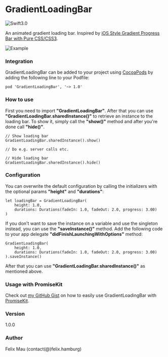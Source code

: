 GradientLoadingBar
====================

![Swift3.0](https://img.shields.io/badge/Swift-3.0-blue.svg?style=flat)

An animated gradient loading bar.
Inspired by [iOS Style Gradient Progress Bar with Pure CSS/CSS3](http://www.cssscript.com/ios-style-gradient-progress-bar-with-pure-css-css3/).

![Example](http://felix.hamburg/files/github/gradient-loading-bar/screen.gif)

### Integration
GradientLoadingBar can be added to your project using [CocoaPods](https://cocoapods.org/) by adding the following line to your Podfile:
```
pod 'GradientLoadingBar', '~> 1.0'
```
### How to use
First you need to import __"GradientLoadingBar"__. After that you can use __"GradientLoadingBar.sharedInstance()"__ to retrieve an instance to the loading bar. To show it, simply call the __"show()"__ method and after you're done call __"hide()"__.
```
// Show loading bar
GradientLoadingBar.sharedInstance().show()

// Do e.g. server calls etc.

// Hide loading bar
GradientLoadingBar.sharedInstance().hide()
```

### Configuration
You can overwrite the default configuration by calling the initializers with the optional params __"height"__ and __"durations"__:
```
let loadingBar = GradientLoadingBar(
    height: 1.0,
    durations: Durations(fadeIn: 1.0, fadeOut: 2.0, progress: 3.00)
)
```

If you don't want to save the instance on a variable and use the singleton instead, you can use the __"saveInstance()"__ method. Add the following code to your app delegate __"didFinishLaunchingWithOptions"__ method:
```
GradientLoadingBar(
    height: 1.0,
    durations: Durations(fadeIn: 1.0, fadeOut: 2.0, progress: 3.00)
).saveInstance()
```

After that you can use __"GradientLoadingBar.sharedInstance()"__ as mentioned above.

### Usage with PromiseKit
Check out [my GitHub Gist](https://gist.github.com/fxm90/698554e8335f34e0c6ab95194a4678fb) on how to easily use GradientLoadingBar with [PromiseKit](promisekit.org).

### Version
1.0.0

### Author
Felix Mau (contact(@)felix.hamburg)
